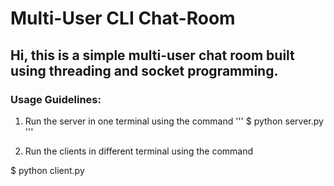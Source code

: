 # Multi-User CLI Chat-Room
Hi, this is a simple multi-user chat room built using threading and socket programming.
---
### Usage Guidelines:
1. Run the server in one terminal using the command
'''
$ python server.py
'''
 
2. Run the clients in different terminal using the command

 $ python client.py

